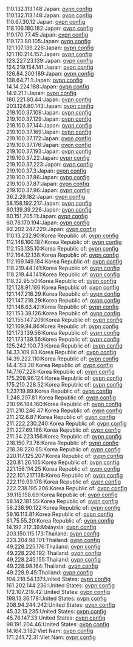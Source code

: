 110.132.113.148:Japan: [ovpn config](vpn/110_132_113_148.ovpn)  
110.132.113.148:Japan: [ovpn config](vpn/110_132_113_148.ovpn)  
110.67.30.12:Japan: [ovpn config](vpn/110_67_30_12.ovpn)  
118.106.180.182:Japan: [ovpn config](vpn/118_106_180_182.ovpn)  
119.170.77.45:Japan: [ovpn config](vpn/119_170_77_45.ovpn)  
119.173.80.105:Japan: [ovpn config](vpn/119_173_80_105.ovpn)  
121.107.139.226:Japan: [ovpn config](vpn/121_107_139_226.ovpn)  
121.110.214.157:Japan: [ovpn config](vpn/121_110_214_157.ovpn)  
123.227.23.139:Japan: [ovpn config](vpn/123_227_23_139.ovpn)  
124.219.154.141:Japan: [ovpn config](vpn/124_219_154_141.ovpn)  
126.84.200.189:Japan: [ovpn config](vpn/126_84_200_189.ovpn)  
138.64.71.1:Japan: [ovpn config](vpn/138_64_71_1.ovpn)  
14.14.224.188:Japan: [ovpn config](vpn/14_14_224_188.ovpn)  
14.9.21.1:Japan: [ovpn config](vpn/14_9_21_1.ovpn)  
180.221.80.44:Japan: [ovpn config](vpn/180_221_80_44.ovpn)  
203.124.80.143:Japan: [ovpn config](vpn/203_124_80_143.ovpn)  
219.100.37.109:Japan: [ovpn config](vpn/219_100_37_109.ovpn)  
219.100.37.129:Japan: [ovpn config](vpn/219_100_37_129.ovpn)  
219.100.37.144:Japan: [ovpn config](vpn/219_100_37_144.ovpn)  
219.100.37.169:Japan: [ovpn config](vpn/219_100_37_169.ovpn)  
219.100.37.172:Japan: [ovpn config](vpn/219_100_37_172.ovpn)  
219.100.37.176:Japan: [ovpn config](vpn/219_100_37_176.ovpn)  
219.100.37.193:Japan: [ovpn config](vpn/219_100_37_193.ovpn)  
219.100.37.22:Japan: [ovpn config](vpn/219_100_37_22.ovpn)  
219.100.37.223:Japan: [ovpn config](vpn/219_100_37_223.ovpn)  
219.100.37.3:Japan: [ovpn config](vpn/219_100_37_3.ovpn)  
219.100.37.86:Japan: [ovpn config](vpn/219_100_37_86.ovpn)  
219.100.37.87:Japan: [ovpn config](vpn/219_100_37_87.ovpn)  
219.100.37.96:Japan: [ovpn config](vpn/219_100_37_96.ovpn)  
36.2.29.182:Japan: [ovpn config](vpn/36_2_29_182.ovpn)  
58.158.192.217:Japan: [ovpn config](vpn/58_158_192_217.ovpn)  
60.139.39.226:Japan: [ovpn config](vpn/60_139_39_226.ovpn)  
60.151.205.11:Japan: [ovpn config](vpn/60_151_205_11.ovpn)  
60.76.170.194:Japan: [ovpn config](vpn/60_76_170_194.ovpn)  
92.202.247.229:Japan: [ovpn config](vpn/92_202_247_229.ovpn)  
110.13.232.90:Korea Republic of: [ovpn config](vpn/110_13_232_90.ovpn)  
112.148.160.187:Korea Republic of: [ovpn config](vpn/112_148_160_187.ovpn)  
112.153.135.10:Korea Republic of: [ovpn config](vpn/112_153_135_10.ovpn)  
112.164.12.138:Korea Republic of: [ovpn config](vpn/112_164_12_138.ovpn)  
112.169.149.184:Korea Republic of: [ovpn config](vpn/112_169_149_184.ovpn)  
118.219.44.141:Korea Republic of: [ovpn config](vpn/118_219_44_141.ovpn)  
118.219.44.141:Korea Republic of: [ovpn config](vpn/118_219_44_141.ovpn)  
118.32.95.50:Korea Republic of: [ovpn config](vpn/118_32_95_50.ovpn)  
121.128.91.186:Korea Republic of: [ovpn config](vpn/121_128_91_186.ovpn)  
121.147.218.29:Korea Republic of: [ovpn config](vpn/121_147_218_29.ovpn)  
121.147.218.29:Korea Republic of: [ovpn config](vpn/121_147_218_29.ovpn)  
121.148.63.42:Korea Republic of: [ovpn config](vpn/121_148_63_42.ovpn)  
121.153.38.126:Korea Republic of: [ovpn config](vpn/121_153_38_126.ovpn)  
121.155.147.209:Korea Republic of: [ovpn config](vpn/121_155_147_209.ovpn)  
121.169.94.86:Korea Republic of: [ovpn config](vpn/121_169_94_86.ovpn)  
121.173.139.56:Korea Republic of: [ovpn config](vpn/121_173_139_56.ovpn)  
121.173.139.56:Korea Republic of: [ovpn config](vpn/121_173_139_56.ovpn)  
125.242.100.73:Korea Republic of: [ovpn config](vpn/125_242_100_73.ovpn)  
14.33.109.83:Korea Republic of: [ovpn config](vpn/14_33_109_83.ovpn)  
14.39.222.110:Korea Republic of: [ovpn config](vpn/14_39_222_110.ovpn)  
14.4.153.38:Korea Republic of: [ovpn config](vpn/14_4_153_38.ovpn)  
14.7.167.228:Korea Republic of: [ovpn config](vpn/14_7_167_228.ovpn)  
175.208.96.124:Korea Republic of: [ovpn config](vpn/175_208_96_124.ovpn)  
175.210.228.52:Korea Republic of: [ovpn config](vpn/175_210_228_52.ovpn)  
1.237.19.89:Korea Republic of: [ovpn config](vpn/1_237_19_89.ovpn)  
1.248.207.81:Korea Republic of: [ovpn config](vpn/1_248_207_81.ovpn)  
210.96.184.160:Korea Republic of: [ovpn config](vpn/210_96_184_160.ovpn)  
211.210.246.47:Korea Republic of: [ovpn config](vpn/211_210_246_47.ovpn)  
211.212.6.87:Korea Republic of: [ovpn config](vpn/211_212_6_87.ovpn)  
211.222.230.240:Korea Republic of: [ovpn config](vpn/211_222_230_240.ovpn)  
211.227.69.186:Korea Republic of: [ovpn config](vpn/211_227_69_186.ovpn)  
211.34.223.156:Korea Republic of: [ovpn config](vpn/211_34_223_156.ovpn)  
218.150.73.76:Korea Republic of: [ovpn config](vpn/218_150_73_76.ovpn)  
218.38.220.65:Korea Republic of: [ovpn config](vpn/218_38_220_65.ovpn)  
220.117.125.207:Korea Republic of: [ovpn config](vpn/220_117_125_207.ovpn)  
220.81.26.105:Korea Republic of: [ovpn config](vpn/220_81_26_105.ovpn)  
221.156.114.25:Korea Republic of: [ovpn config](vpn/221_156_114_25.ovpn)  
222.101.217.138:Korea Republic of: [ovpn config](vpn/222_101_217_138.ovpn)  
222.119.99.178:Korea Republic of: [ovpn config](vpn/222_119_99_178.ovpn)  
222.238.195.206:Korea Republic of: [ovpn config](vpn/222_238_195_206.ovpn)  
39.115.158.69:Korea Republic of: [ovpn config](vpn/39_115_158_69.ovpn)  
58.142.181.55:Korea Republic of: [ovpn config](vpn/58_142_181_55.ovpn)  
58.238.90.122:Korea Republic of: [ovpn config](vpn/58_238_90_122.ovpn)  
59.16.113.81:Korea Republic of: [ovpn config](vpn/59_16_113_81.ovpn)  
61.75.55.20:Korea Republic of: [ovpn config](vpn/61_75_55_20.ovpn)  
14.192.212.39:Malaysia: [ovpn config](vpn/14_192_212_39.ovpn)  
203.150.115.173:Thailand: [ovpn config](vpn/203_150_115_173.ovpn)  
223.204.98.101:Thailand: [ovpn config](vpn/223_204_98_101.ovpn)  
49.228.225.176:Thailand: [ovpn config](vpn/49_228_225_176.ovpn)  
49.228.226.192:Thailand: [ovpn config](vpn/49_228_226_192.ovpn)  
49.228.245.155:Thailand: [ovpn config](vpn/49_228_245_155.ovpn)  
49.228.98.164:Thailand: [ovpn config](vpn/49_228_98_164.ovpn)  
49.228.9.45:Thailand: [ovpn config](vpn/49_228_9_45.ovpn)  
104.218.54.137:United States: [ovpn config](vpn/104_218_54_137.ovpn)  
161.202.144.236:United States: [ovpn config](vpn/161_202_144_236.ovpn)  
172.107.219.42:United States: [ovpn config](vpn/172_107_219_42.ovpn)  
198.13.36.179:United States: [ovpn config](vpn/198_13_36_179.ovpn)  
208.94.244.242:United States: [ovpn config](vpn/208_94_244_242.ovpn)  
45.32.13.235:United States: [ovpn config](vpn/45_32_13_235.ovpn)  
45.76.147.33:United States: [ovpn config](vpn/45_76_147_33.ovpn)  
98.191.204.46:United States: [ovpn config](vpn/98_191_204_46.ovpn)  
14.164.3.182:Viet Nam: [ovpn config](vpn/14_164_3_182.ovpn)  
171.241.72.31:Viet Nam: [ovpn config](vpn/171_241_72_31.ovpn)  
